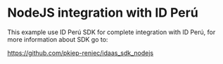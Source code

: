 # NodeJS integration with ID Perú
This example use ID Perú SDK for complete integration with ID Perú, for more information about SDK go to:

https://github.com/pkiep-reniec/idaas_sdk_nodejs
